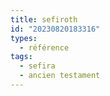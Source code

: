 ```yaml
---
title: sefiroth
id: "20230820183316"
types:
  - référence
tags:
  - sefira
  - ancien testament
---
```


